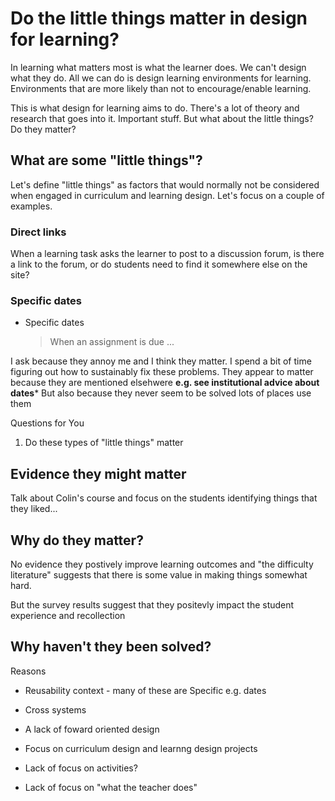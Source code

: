 # Do the little things matter in design for learning? 


In learning what matters most is what the learner does. We can't design what they do. All we can do is design learning environments for learning. Environments that are more likely than not to encourage/enable learning.

This is what design for learning aims to do. There's a lot of theory and research that goes into it. Important stuff. But what about the little things? Do they matter?

## What are some "little things"?

Let's define "little things" as factors that would normally not be considered when engaged in curriculum and learning design. Let's focus on a couple of examples.

### Direct links

When a learning task asks the learner to post to a discussion forum, is there a link to the forum, or do students need to find it somewhere else on the site?

### Specific dates

- Specific dates
    > When an assignment is due ... 

I ask because they annoy me and I think they matter. I spend a bit of time figuring out how to sustainably fix these problems.  They appear to matter because they are mentioned elsehwere **e.g. see institutional advice about dates*** But also because they never seem to be solved lots of places use them

Questions for You

1. Do these types of "little things" matter

## Evidence they might matter

Talk about Colin's course and focus on the students identifying things that they liked...

## Why do they matter?

No evidence they postively improve learning outcomes and "the difficulty literature" suggests that there is some value in making things somewhat hard.

But the survey results suggest that they positevly impact the student experience and recollection

## Why haven't they been solved?

Reasons

- Reusability context - many of these are Specific e.g. dates
- Cross systems
- A lack of foward oriented design 

- Focus on curriculum design and learnng design projects
- Lack of focus on activities?
- Lack of focus on "what the teacher does"
